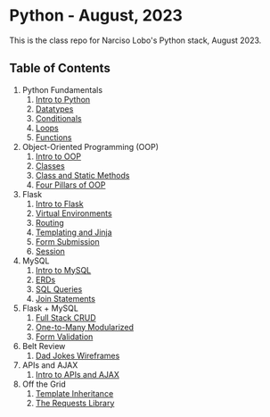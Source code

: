 # Python - August, 2023
This is the class repo for Narciso Lobo's Python stack, August 2023.

## Table of Contents
1. Python Fundamentals
   1. [Intro to Python](./01-python-fundamentals/w1d1-00-intro/)
   2. [Datatypes](./01-python-fundamentals/w1d1-01-data-types/)
   3. [Conditionals](./01-python-fundamentals/w1d1-02-conditionals/)
   4. [Loops](./01-python-fundamentals/w1d1-03-loops/)
   5. [Functions](./01-python-fundamentals/w1d1-04-functions/)
2. Object-Oriented Programming (OOP)
   1. [Intro to OOP](./02-python-oop/w1d2-00-intro/)
   2. [Classes](./02-python-oop/w1d2-01-classes/)
   3. [Class and Static Methods](./02-python-oop/w1d3-00-class-and-static-methods/)
   4. [Four Pillars of OOP](./02-python-oop/w1d3-02-four-pillars/)
3. Flask
   1. [Intro to Flask](./03-flask/w1d4-00-flask-intro/)
   2. [Virtual Environments](./03-flask/w1d4-01-virtual-environments/)
   3. [Routing](./03-flask/w1d4-02-routing/)
   4. [Templating and Jinja](./03-flask/w1d4-03-templates/)
   5. [Form Submission](./03-flask/w1d5-00-form-submission/)
   6. [Session](./03-flask/w1d5-01-session/)
4. MySQL
   1. [Intro to MySQL](./04-mysql/w2d1-00-db-intro/)
   2. [ERDs](./04-mysql/w2d1-01-erds/)
   3. [SQL Queries](./04-mysql/w2d2-00-sql-queries/)
   4. [Join Statements](./04-mysql/w2d2-01-joins/)
5. Flask + MySQL
   1. [Full Stack CRUD](./05-flask-mysql/first-full-stack/)
   2. [One-to-Many Modularized](./05-flask-mysql/w2d4-00-one-to-many/vc-one-to-many/)
   3. [Form Validation](./05-flask-mysql/w2d5-00-basic-validation/madlibs/)
6. Belt Review
   1. [Dad Jokes Wireframes](./06-belt-review/)
7. APIs and AJAX
   1. [Intro to APIs and AJAX](./07-apis-ajax/w3d4-00-apis/)
8. Off the Grid
   1. [Template Inheritance](./08-off-the-grid/template-inheritance/)
   2. [The Requests Library](./08-off-the-grid/requests-library/rick-and-morty-api/)
